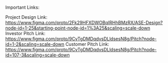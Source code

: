 
Important Links:

Project Design Link: https://www.figma.com/proto/2Fk29HFXDWOBqIRHhBMzRX/ASE-Design?node-id=1-25&starting-point-node-id=1%3A25&scaling=scale-down
Investor Pitch Link: https://www.figma.com/proto/9CvTgDMDqdvsDLldsesN8g/Pitch?node-id=1-2&scaling=scale-down
Customer Pitch Link: https://www.figma.com/proto/9CvTgDMDqdvsDLldsesN8g/Pitch?node-id=107-3&scaling=scale-down
